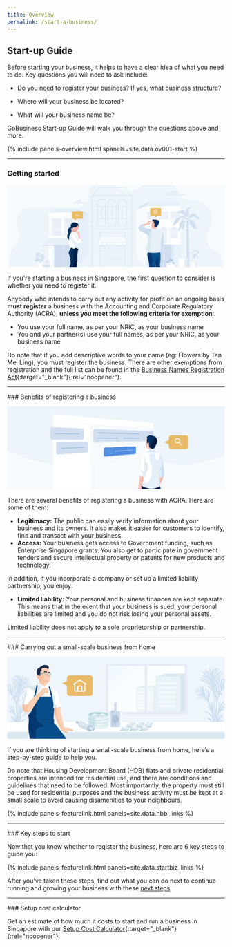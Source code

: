 ```yaml
---
title: Overview
permalink: /start-a-business/
---
```


## Start-up Guide

Before starting your business, it helps to have a clear idea of what you need to do. Key questions you will need to ask include:

- Do you need to register your business? If yes, what business structure?

- Where will your business be located?

- What will your business name be?

GoBusiness Start-up Guide will walk you through the questions above and more.

{% include panels-overview.html spanels=site.data.ov001-start %}

---
<a name="getting_started"></a>
### Getting started

![Getting Started](/images/start/StartSJ_Overview_Main.jpg)

If you're starting a business in Singapore, the first question to consider is whether you need to register it.

Anybody who intends to carry out any activity for profit on an ongoing basis <b>must register</b> a business with the Accounting and Corporate Regulatory Authority (ACRA), <b>unless you meet the following criteria for exemption</b>:

- You use your full name, as per your NRIC, as your business name
- You and your partner(s) use your full names, as per your NRIC, as your business name

Do note that if you add descriptive words to your name (eg: Flowers by Tan Mei Ling), you must register the business. There are other exemptions from registration and the full list can be found in the [Business Names Registration Act](https://sso.agc.gov.sg/Act/BNRA2014?ProvIds=pr4-#pr4-){:target="_blank"}{:rel="noopener"}.

<hr>
<a name="business-reg-benefits"></a>
### Benefits of registering a business

![Benefits of Registering a Business](/images/start/StartSJ_Overview_RegisteringBenefits.jpg)

There are several benefits of registering a business with ACRA. Here are some of them:

- <b>Legitimacy:</b> The public can easily verify information about your business and its owners. It also makes it easier for customers to identify, find and transact with your business.
- <b>Access:</b>  Your business gets access to Government funding, such as Enterprise Singapore grants. You also get to participate in government tenders and secure intellectual property or patents for new products and technology.

In addition, if you incorporate a company or set up a limited liability partnership, you enjoy:

- <b>Limited liability:</b> Your personal and business finances are kept separate. This means that in the event that your business is sued, your personal liabilities are limited and you do not risk losing your personal assets.

Limited liability does not apply to a sole proprietorship or partnership.

<hr>
<a name="small-scale-home-biz"></a>
### Carrying out a small-scale business from home

![Small-Scale Business from Home](/images/start/StartSJ_Overview_HBB.jpg)

If you are thinking of starting a small-scale business from home, here’s a step-by-step guide to help you.

Do note that Housing Development Board (HDB) flats and private residential properties are intended for residential use, and there are conditions and guidelines that need to be followed. Most importantly, the property must still be used for residential purposes and the business activity must be kept at a small scale to avoid causing disamenities to your neighbours.

{% include panels-featurelink.html panels=site.data.hbb_links %}

<hr>
<a name="start-biz-key-steps"></a>
### Key steps to start

Now that you know whether to register the business, here are 6 key steps to guide you:

{% include panels-featurelink.html panels=site.data.startbiz_links %}

After you've taken these steps, find out what you can do next to continue running and growing your business with these [next steps](/start-a-business/hire-employees/?src=startup_guide).

<hr>
<a name="start-biz-setup-cost"></a>
### Setup cost calculator

Get an estimate of how much it costs to start and run a business in Singapore with our [Setup Cost Calculator](https://www.edb.gov.sg/en/setting-up-in-singapore/setup-cost-calculator.html?src=startup_guide){:target="_blank"}{:rel="noopener"}.
